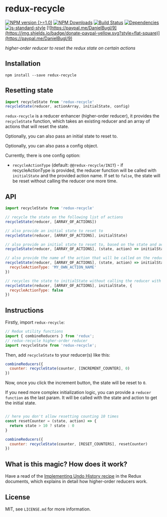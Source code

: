 # redux-recycle

[![NPM version (>=1.0)](https://img.shields.io/npm/v/redux-recycle.svg?style=flat-square)](https://www.npmjs.com/package/redux-recycle) [![NPM Downloads](https://img.shields.io/npm/dm/redux-recycle.svg?style=flat-square)](https://www.npmjs.com/package/redux-recycle) [![Build Status](https://img.shields.io/travis/omnidan/redux-recycle/master.svg?style=flat-square)](https://travis-ci.org/omnidan/redux-recycle) [![Dependencies](https://img.shields.io/david/omnidan/redux-recycle.svg?style=flat-square)](https://david-dm.org/omnidan/redux-recycle) [![js-standard-style](https://img.shields.io/badge/code%20style-standard-brightgreen.svg?style=flat-square)](http://standardjs.com/) [![https://paypal.me/DanielBugl/9](https://img.shields.io/badge/donate-paypal-yellow.svg?style=flat-square)](https://paypal.me/DanielBugl/9)

_higher-order reducer to reset the redux state on certain actions_


## Installation

```
npm install --save redux-recycle
```

## Resetting state

```js
import recycleState from 'redux-recycle'
recycleState(reducer, actionArray, initialState, config)
```

`redux-recycle` is a reducer enhancer (higher-order reducer), it provides the
`recycleState` function, which takes an existing reducer and an array of
actions that will reset the state.

Optionally, you can also pass an initial
state to reset to.

Optionally, you can also pass a config object.

Currently, there is one config option:

- `recycleActionType` (default: `@@redux-recycle/INIT`) - if recycleActionType is provided, the reducer function will be called with `initialState` and the provided action name. If set to `false`, the state will be reset without calling the reducer one more time.


## API

```js
import recycleState from 'redux-recycle'

// recycle the state on the following list of actions
recycleState(reducer, [ARRAY_OF_ACTIONS])

// also provide an initial state to reset to
recycleState(reducer, [ARRAY_OF_ACTIONS], initialState)

// also provide an initial state to reset to, based on the state and action passed
recycleState(reducer, [ARRAY_OF_ACTIONS], (state, action) => initialState)

// also provide the name of the action that will be called on the reducer when recycling it
recycleState(reducer, [ARRAY_OF_ACTIONS], (state, action) => initialState, {
  recycleActionType: 'MY_OWN_ACTION_NAME'
})

// recycles the state to initialState without calling the reducer with any action
recycleState(reducer, [ARRAY_OF_ACTIONS], initialState, {
  recycleActionType: false
})
```


## Instructions

Firstly, import `redux-recycle`:

```js
// Redux utility functions
import { combineReducers } from 'redux';
// redux-recycle higher-order reducer
import recycleState from 'redux-recycle';
```

Then, add `recycleState` to your reducer(s) like this:

```js
combineReducers({
  counter: recycleState(counter, [INCREMENT_COUNTER], 0)
})
```

Now, once you click the increment button, the state will be reset to `0`.

If you need more complex initialization logic, you can provide a `reducer function` as the last param. It will be called with the state and action to get the initial state.

```js

// here you don't allow resetting counting 10 times
const resetCounter = (state, action) => {
  return state > 10 ? state : 0
}

combineReducers({
  counter: recycleState(counter, [RESET_COUNTERS], resetCounter)
})
```


## What is this magic? How does it work?

Have a read of the [Implementing Undo History recipe](https://rackt.github.io/redux/docs/recipes/ImplementingUndoHistory.html)
in the Redux documents, which explains in detail how higher-order reducers work.


## License

MIT, see `LICENSE.md` for more information.
